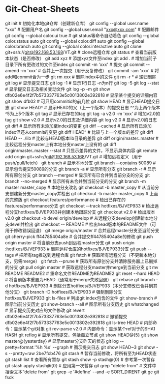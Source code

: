 # Git-Cheat-Sheets
git init                                                  # 初始化本地git仓库（创建新仓库） 
git config --global user.name "xxx"                       # 配置用户名 
git config --global user.email "xxx@xxx.com"              # 配置邮件 
git config --global color.ui true                         # git status等命令自动着色 
git config --global color.status auto 
git config --global color.diff auto 
git config --global color.branch auto 
git config --global color.interactive auto 
git clone git+ssh://git@192.168.53.168/VT.git             # clone远程仓库 
git status                                                # 查看当前版本状态（是否修改） 
git add xyz                                               # 添加xyz文件至index 
git add .                                                 # 增加当前子目录下所有更改过的文件至index 
git commit -m 'xxx'                                       # 提交 
git commit --amend -m 'xxx'                               # 合并上一次提交（用于反复修改） 
git commit -am 'xxx'                                      # 将add和commit合为一步 
git rm xxx                                                # 删除index中的文件 
git rm -r *                                               # 递归删除 
git log                                                   # 显示提交日志 
git log -1                                                # 显示1行日志 -n为n行 
git log -5
git log --stat                                            # 显示提交日志及相关变动文件 
git log -p -m 
git show dfb02e6e4f2f7b573337763e5c0013802e392818         # 显示某个提交的详细内容 
git show dfb02                                            # 可只用commitid的前几位 
git show HEAD                                             # 显示HEAD提交日志 
git show HEAD^                                            # 显示HEAD的父（上一个版本）的提交日志 ^^为上两个版本 ^5为上5个版本 
git tag                                                   # 显示已存在的tag 
git tag -a v2.0 -m 'xxx'                                  # 增加v2.0的tag 
git show v2.0                                             # 显示v2.0的日志及详细内容 
git log v2.0                                              # 显示v2.0的日志 
git diff                                                  # 显示所有未添加至index的变更 
git diff --cached                                         # 显示所有已添加index但还未commit的变更 
git diff HEAD^                                            # 比较与上一个版本的差异 
git diff HEAD -- ./lib                                    # 比较与HEAD版本lib目录的差异 
git diff origin/master..master                            # 比较远程分支master上有本地分支master上没有的 
git diff origin/master..master --stat                     # 只显示差异的文件，不显示具体内容 
git remote add origin git+ssh://git@192.168.53.168/VT.git # 增加远程定义（用于push/pull/fetch） 
git branch                                                # 显示本地分支 
git branch --contains 50089                               # 显示包含提交50089的分支 
git branch -a                                             # 显示所有分支 
git branch -r                                             # 显示所有原创分支 
git branch --merged                                       # 显示所有已合并到当前分支的分支 
git branch --no-merged                                    # 显示所有未合并到当前分支的分支 
git branch -m master master_copy                          # 本地分支改名 
git checkout -b master_copy                               # 从当前分支创建新分支master_copy并检出 
git checkout -b master master_copy                        # 上面的完整版 
git checkout features/performance                         # 检出已存在的features/performance分支 
git checkout --track hotfixes/BJVEP933                    # 检出远程分支hotfixes/BJVEP933并创建本地跟踪分支 
git checkout v2.0                                         # 检出版本v2.0
git checkout -b devel origin/develop                      # 从远程分支develop创建新本地分支devel并检出 
git checkout -- README                                    # 检出head版本的README文件（可用于修改错误回退） 
git merge origin/master                                   # 合并远程master分支至当前分支 
git cherry-pick ff44785404a8e                             # 合并提交ff44785404a8e的修改 
git push origin master                                    # 将当前分支push到远程master分支 
git push origin :hotfixes/BJVEP933                        # 删除远程仓库的hotfixes/BJVEP933分支 
git push --tags                                           # 把所有tag推送到远程仓库 
git fetch                                                 # 获取所有远程分支（不更新本地分支，另需merge） 
git fetch --prune                                         # 获取所有原创分支并清除服务器上已删掉的分支 
git pull origin master                                    # 获取远程分支master并merge到当前分支 
git mv README README2                                     # 重命名文件README为README2 
git reset --hard HEAD                                     # 将当前版本重置为HEAD（通常用于merge失败回退） 
git rebase 
git branch -d hotfixes/BJVEP933                           # 删除分支hotfixes/BJVEP933（本分支修改已合并到其他分支） 
git branch -D hotfixes/BJVEP933                           # 强制删除分支hotfixes/BJVEP933 
git ls-files                                              # 列出git index包含的文件 
git show-branch                                           # 图示当前分支历史 
git show-branch --all                                     # 图示所有分支历史 
git whatchanged                                           # 显示提交历史对应的文件修改 
git revert dfb02e6e4f2f7b573337763e5c0013802e392818       # 撤销提交dfb02e6e4f2f7b573337763e5c0013802e392818 
git ls-tree HEAD                                          # 内部命令：显示某个git对象 
git rev-parse v2.0                                        # 内部命令：显示某个ref对于的SHA1 HASH 
git reflog                                                # 显示所有提交，包括孤立节点 
git show HEAD@{5} 
git show master@{yesterday}                               # 显示master分支昨天的状态 
git log --pretty=format:'%h %s' --graph                   # 图示提交日志 
git show HEAD~3
git show -s --pretty=raw 2be7fcb476 
git stash                                                 # 暂存当前修改，将所有至为HEAD状态 
git stash list                                            # 查看所有暂存 
git stash show -p stash@{0}                               # 参考第一次暂存 
git stash apply stash@{0}                                 # 应用第一次暂存 
git grep "delete from"                                    # 文件中搜索文本“delete from” 
git grep -e '#define' --and -e SORT_DIRENT 
git gc 
git fsck
